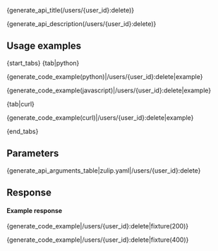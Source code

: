 {generate_api_title(/users/{user_id}:delete)}

{generate_api_description(/users/{user_id}:delete)}

## Usage examples

{start_tabs}
{tab|python}

{generate_code_example(python)|/users/{user_id}:delete|example}

{generate_code_example(javascript)|/users/{user_id}:delete|example}

{tab|curl}

{generate_code_example(curl)|/users/{user_id}:delete|example}

{end_tabs}

## Parameters

{generate_api_arguments_table|zulip.yaml|/users/{user_id}:delete}

## Response

#### Example response

{generate_code_example|/users/{user_id}:delete|fixture(200)}

{generate_code_example|/users/{user_id}:delete|fixture(400)}
